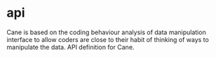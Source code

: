 api
===

Cane is based on the coding behaviour analysis of data manipulation interface to allow coders are close to their habit of thinking of ways to manipulate the data. API definition for Cane.